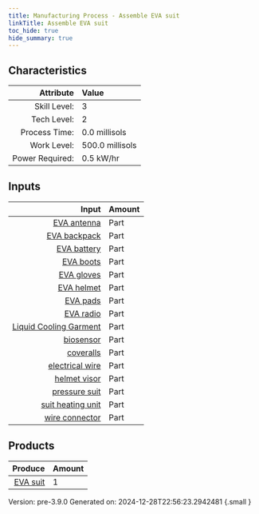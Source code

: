 ```yaml
---
title: Manufacturing Process - Assemble EVA suit
linkTitle: Assemble EVA suit
toc_hide: true
hide_summary: true
---
```



## Characteristics

| Attribute      | Value |
|--------:|:------|
|Skill Level:|3|
|Tech Level:|2|
|Process Time:|0.0 millisols|
|Work Level:|500.0 millisols|
|Power Required:|0.5 kW/hr|

## Inputs

| Input      | Amount |
|--------:|:------|
|[EVA antenna](/docs/definitions/part/eva-antenna)|Part|1|
|[EVA backpack](/docs/definitions/part/eva-backpack)|Part|1|
|[EVA battery](/docs/definitions/part/eva-battery)|Part|1|
|[EVA boots](/docs/definitions/part/eva-boots)|Part|1|
|[EVA gloves](/docs/definitions/part/eva-gloves)|Part|1|
|[EVA helmet](/docs/definitions/part/eva-helmet)|Part|1|
|[EVA pads](/docs/definitions/part/eva-pads)|Part|1|
|[EVA radio](/docs/definitions/part/eva-radio)|Part|1|
|[Liquid Cooling Garment](/docs/definitions/part/liquid-cooling-garment)|Part|1|
|[biosensor](/docs/definitions/part/biosensor)|Part|6|
|[coveralls](/docs/definitions/part/coveralls)|Part|1|
|[electrical wire](/docs/definitions/part/electrical-wire)|Part|2|
|[helmet visor](/docs/definitions/part/helmet-visor)|Part|1|
|[pressure suit](/docs/definitions/part/pressure-suit)|Part|1|
|[suit heating unit](/docs/definitions/part/suit-heating-unit)|Part|1|
|[wire connector](/docs/definitions/part/wire-connector)|Part|10|

## Products


| Produce      | Amount |
|--------:|:------|
|[EVA suit](/docs/definitions/null/eva-suit)|1|


Version: pre-3.9.0 Generated on: 2024-12-28T22:56:23.2942481
{.small }

